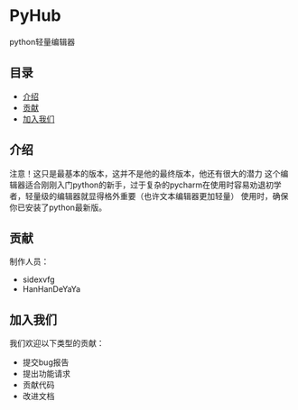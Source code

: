 # PyHub
python轻量编辑器
## 目录
- [介绍](#介绍)
- [贡献](#贡献)
- [加入我们](#加入我们)

## 介绍
注意！这只是最基本的版本，这并不是他的最终版本，他还有很大的潜力
这个编辑器适合刚刚入门python的新手，过于复杂的pycharm在使用时容易劝退初学者，轻量级的编辑器就显得格外重要（也许文本编辑器更加轻量）
使用时，确保你已安装了python最新版。
## 贡献
制作人员：
- sidexvfg
- HanHanDeYaYa
## 加入我们
我们欢迎以下类型的贡献：
- 提交bug报告
- 提出功能请求
- 贡献代码
- 改进文档
